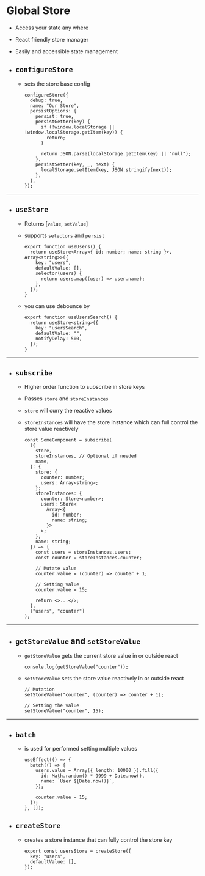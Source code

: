 # Global Store

- Access your state any where
- React friendly store manager
- Easily and accessible state management

- ## `configureStore`

  - sets the store base config

    ```tsx
    configureStore({
      debug: true,
      name: "Our Store",
      persistOptions: {
        persist: true,
        persistGetter(key) {
          if (!window.localStorage || !window.localStorage.getItem(key)) {
            return;
          }

          return JSON.parse(localStorage.getItem(key) || "null");
        },
        persistSetter(key, _, next) {
          localStorage.setItem(key, JSON.stringify(next));
        },
      },
    });
    ```

---

- ## `useStore`

  - Returns [`value`, `setValue`]
  - supports `selectors` and `persist`

    ```tsx
    export function useUsers() {
      return useStore<Array<{ id: number; name: string }>, Array<string>>({
        key: "users",
        defaultValue: [],
        selector(users) {
          return users.map((user) => user.name);
        },
      });
    }
    ```

  - you can use debounce by

    ```tsx
    export function useUsersSearch() {
      return useStore<string>({
        key: "usersSearch",
        defaultValue: "",
        notifyDelay: 500,
      });
    }
    ```

---

- ## `subscribe`

  - Higher order function to subscribe in store keys
  - Passes `store` and `storeInstances`
  - `store` will curry the reactive values
  - `storeInstances` will have the store instance which can full control the store value reactively

    ```tsx
    const SomeComponent = subscribe(
      ({
        store,
        storeInstances, // Optional if needed
        name,
      }: {
        store: {
          counter: number;
          users: Array<string>;
        };
        storeInstances: {
          counter: Store<number>;
          users: Store<
            Array<{
              id: number;
              name: string;
            }>
          >;
        };
        name: string;
      }) => {
        const users = storeInstances.users;
        const counter = storeInstances.counter;

        // Mutate value
        counter.value = (counter) => counter + 1;

        // Setting value
        counter.value = 15;

        return <>...</>;
      },
      ["users", "counter"]
    );
    ```

---

- ## `getStoreValue` and `setStoreValue`

  - `getStoreValue` gets the current store value in or outside react
    ```tsx
    console.log(getStoreValue("counter"));
    ```
  - `setStoreValue` sets the store value reactively in or outside react

    ```tsx
    // Mutation
    setStoreValue("counter", (counter) => counter + 1);

    // Setting the value
    setStoreValue("counter", 15);
    ```

---

- ## `batch`

  - is used for performed setting multiple values

    ```tsx
    useEffect(() => {
      batch(() => {
        users.value = Array({ length: 10000 }).fill({
          id: Math.random() * 9999 + Date.now(),
          name: `User ${Date.now()}`,
        });

        counter.value = 15;
      });
    }, []);
    ```

- ## `createStore`

  - creates a store instance that can fully control the store key

    ```tsx
    export const usersStore = createStore({
      key: "users",
      defaultValue: [],
    });
    ```
